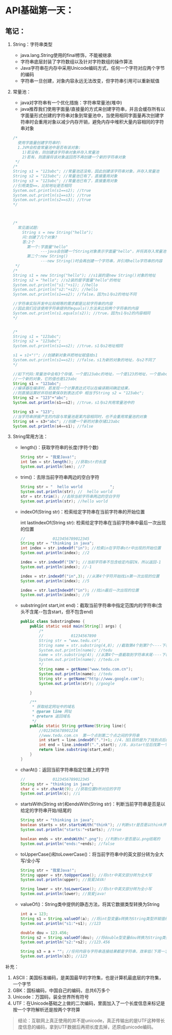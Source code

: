 # API基础第一天：



## 笔记：

1. String：字符串类型

   - java.lang.String使用的final修饰，不能被继承
   - 字符串底层封装了字符数组以及针对字符数组的操作算法
   - Java字符串在内存中采用Unicode编码方式，任何一个字符对应两个字节的编码
   - 字符串一旦创建，对象内容永远无法改变，但字符串引用可以重新赋值

2. 常量池：

   - java对字符串有一个优化措施：字符串常量池(堆中)
   - java推荐我们使用字面量/直接量的方式来创建字符串，并且会缓存所有以字面量形式创建的字符串对象到常量池中，当使用相同字面量再次创建字符串时会重用对象以减少内存开销，避免内存中堆积大量内容相同的字符串对象

   ```java
   /*
     使用字面量创建字符串时:
     1.JVM会检查常量池中是否有该对象:
       1)若没有，则创建该字符串对象并存入常量池
       2)若有，则直接将该对象返回而不再创建一个新的字符串对象
    */
   /*
   String s1 = "123abc"; //常量池还没有，因此创建该字符串对象，并存入常量池
   String s2 = "123abc"; //常量池已有了，直接重用对象
   String s3 = "123abc"; //常量池已有了，直接重用对象
   //引用类型==，比较地址是否相同
   System.out.println(s1==s2); //true
   System.out.println(s1==s3); //true
   System.out.println(s2==s3); //true
   */
   
   
   
   /*
     常见面试题:
       String s = new String("hello");
       问:创建了几个对象?
       答:2个
         第一个:字面量"hello"
               ---java会创建一个String对象表示字面量"hello"，并将其存入常量池
         第二个:new String()
               ---new String()时会再创建一个字符串，并引用hello字符串的内容
    */
   /*
   String s1 = new String("hello"); //s1装的是new String()对象的地址
   String s2 = "hello"; //s2装的是字面量"hello"的地址
   System.out.println("s1:"+s1); //hello
   System.out.println("s2:"+s2); //hello
   System.out.println(s1==s2); //false，因为s1与s2的地址不同
   
   //字符串实际开发中比较相等的需求都是比较字符串的内容
   //因此我们应该使用字符串提供的equals()方法来比较两个字符串的内容
   System.out.println(s1.equals(s2)); //true，因为s1与s2的内容相同
   */
   
   
   /*
   String s1 = "123abc";
   String s2 = "123abc";
   System.out.println(s1==s2); //true，s1与s2地址相同
   
   s1 = s1+"!"; //创建新对象并把地址赋值给s1
   System.out.println(s1==s2); //false，s1为新的对象的地址，与s2不同了
   */
   
   //如下代码:常量池中会有3个存储，一个是123abc的地址，一个是123的地址，一个是abc的地址
   //一个新的对象，它的值也是123abc
   String s1 = "123abc";
   //编译器在编译时，若发现一个计算表达式可以在编译期间确定结果，
   //则直接运算好并将结果保存到表达式中 相当于String s2 = "123abc";
   String s2 = "123"+"abc";
   System.out.println(s1==s2); //true，s1与s2共用常量池中的
   
   String s3 = "123";
   //当字符串拼接产生的内容与常量池是某内容相同时，也不会重用常量池的对象
   String s4 = s3+"abc"; //创建一个新的对象存储123abc
   System.out.println(s4==s1); //false
   ```

3. String常用方法：

   - length()：获取字符串的长度(字符个数)

     ```java
     String str = "我爱Java!";
     int len = str.length(); //获取str的长度
     System.out.println(len); //7
     ```

   - trim()：去除当前字符串两边的空白字符

     ```java
     String str = "  hello world            ";
     System.out.println(str); //  hello world
     str = str.trim(); //去除当前字符串两边的空白字符
     System.out.println(str); //hello world
     ```

   - indexOf(String str)：检索给定字符串在当前字符串的开始位置

     int lastIndexOf(String str):
     检索给定字符串在当前字符串中最后一次出现的位置

     ```java
     //            0123456789012345
     String str = "thinking in java";
     int index = str.indexOf("in"); //检索in在字符串str中出现的开始位置
     System.out.println(index); //2
     
     index = str.indexOf("IN"); //当前字符串不包含给定内容IN，所以返回-1
     System.out.println(index); //-1
     
     index = str.indexOf("in",3); //从第4个字符开始找in第一次出现的位置
     System.out.println(index); //5
     
     index = str.lastIndexOf("in"); //找in最后一次出现的位置
     System.out.println(index); //9
     ```

   - substring(int start,int end)：截取当前字符串中指定范围内的字符串(含头不含尾--包含start，但不包含end)

     ```java
     public class SubstringDemo {
         public static void main(String[] args) {
             /*
             //            01234567890
             String str = "www.tedu.cn";
             String name = str.substring(4,8); //截取第4个到第7个----下标
             System.out.println(name); //tedu
             name = str.substring(4); //从第4个一直截取到字符串末尾----下标
             System.out.println(name); //tedu.cn
             */
             String name = getName("www.tedu.com.cn");
             System.out.println(name); //tedu
             String str = getName("http://www.google.com");
             System.out.println(str); //google
     
         }
     
         /**
          * 获取给定网址中的域名
          * @param line 网址
          * @return 返回域名
          */
         public static String getName(String line){
             //012345678901234
             //www.tedu.com.cn  第一个点到第二个点之间的字符串
             int start = line.indexOf(".")+1; //4，加1目的是为了找到点后的第一个字符的位置
             int end = line.indexOf(".",start); //8，从start往后找第一个.的位置
             return line.substring(start,end);
         }
     }
     ```

   - charAt()：返回当前字符串指定位置上的字符

     ```java
     //            0123456789012345
     String str = "thinking in java";
     char c = str.charAt(9); //获取位置9所对应的字符
     System.out.println(c); //i
     ```

   - startsWith(String str)和endsWith(String str)：判断当前字符串是否是以给定的字符串开始/结尾的

     ```java
     String str = "thinking in java";
     boolean starts = str.startsWith("think"); //判断str是否是以think开头的
     System.out.println("starts:"+starts); //true
     
     boolean ends = str.endsWith(".png"); //判断str是否是以.png结尾的
     System.out.println("ends:"+ends); //false
     ```

   - toUpperCase()和toLowerCase()：将当前字符串中的英文部分转为全大写/全小写

     ```java
     String str = "我爱Java!";
     String upper = str.toUpperCase(); //将str中英文部分转为全大写
     System.out.println(upper); //我爱JAVA!
     
     String lower = str.toLowerCase(); //将str中英文部分转为全小写
     System.out.println(lower); //我爱java!
     ```

   - valueOf()：String类中提供的静态方法，将其它数据类型转换为String

     ```java
     int a = 123;
     String s1 = String.valueOf(a); //将int型变量a转换为String类型并赋值给s1
     System.out.println("s1:"+s1); //123
     
     double dou = 123.456;
     String s2 = String.valueOf(dou); //将double型变量dou转换为String类型并赋值给s2
     System.out.println("s2:"+s2); //123.456
     
     String s3 = a + ""; //任何内容与字符串连接结果都是字符串，效率低(下周一才能体会)
     System.out.println(s3); //123
     ```





补充：

1. ASCII：美国标准编码，是美国最早的字符集，也是计算机最底层的字符集，一个字节
2. GBK：国标编码，中国自己的编码，总共6万多个
3. Unicode：万国码，装全世界所有符号
4. UTF：在Unicode基础之上做的二次编码，里面加入了一个长度信息来标记是按一个字符解析还是按两个字符算

> 结论：互联网上真正使用的并不是unicode，真正传输出的是UTF这种带长度信息的编码，拿到UTF数据后再把长度去掉，还原成unicode编码。








